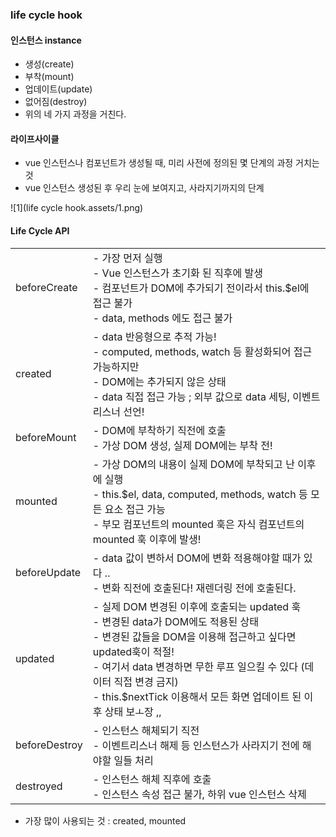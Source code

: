 ### life cycle hook 



#### 인스턴스 instance

-  생성(create) 
- 부착(mount)
- 업데이트(update)
- 없어짐(destroy)
- 위의 네 가지 과정을 거친다. 



#### 라이프사이클

- vue 인스턴스나 컴포넌트가 생성될 때, 미리 사전에 정의된 몇 단계의 과정 거치는 것
- vue 인스턴스 생성된 후 우리 눈에 보여지고, 사라지기까지의 단계

![1](life cycle hook.assets/1.png)



#### Life Cycle API

|               |                                                              |
| ------------- | ------------------------------------------------------------ |
| beforeCreate  | - 가장 먼저 실행<br />- Vue 인스턴스가 초기화 된 직후에 발생<br />- 컴포넌트가 DOM에 추가되기 전이라서 this.$el에 접근 불가<br />- data, methods 에도 접근 불가 |
| created       | - data 반응형으로 추적 가능!<br />- computed, methods, watch 등 활성화되어 접근 가능하지만<br />- DOM에는 추가되지 않은 상태<br />- data 직접 접근 가능 ; 외부 값으로 data 세팅, 이벤트 리스너 선언! |
| beforeMount   | - DOM에 부착하기 직전에 호출<br />- 가상 DOM 생성, 실제 DOM에는 부착 전! |
| mounted       | - 가상 DOM의 내용이 실제 DOM에 부착되고 난 이후에 실행<br />- this.$el, data, computed, methods, watch 등 모든 요소 접근 가능<br />- 부모 컴포넌트의 mounted 훅은 자식 컴포넌트의 mounted 훅 이후에 발생! |
| beforeUpdate  | - data 값이 변하서 DOM에 변화 적용해야할 때가 있다 ..<br />- 변화 직전에 호출된다! 재렌더링 전에 호출된다. |
| updated       | - 실제 DOM 변경된 이후에 호출되는 updated 훅<br />- 변경된 data가 DOM에도 적용된 상태<br />- 변경된 값들을 DOM을 이용해 접근하고 싶다면 updated훅이 적절!<br />- 여기서 data 변경하면 무한 루프 일으킬 수 있다 (데이터 직접 변경 금지)<br />- this.$nextTick 이용해서 모든 화면 업데이트 된 이후 상태 보ㅗ장 ,, |
| beforeDestroy | - 인스턴스 해체되기 직전<br />- 이벤트리스너 해제 등 인스턴스가 사라지기 전에 해야할 일들 처리 |
| destroyed     | - 인스턴스 해체 직후에 호출<br />- 인스턴스 속성 접근 불가, 하위 vue 인스턴스 삭제 |



- 가장 많이 사용되는 것 : created, mounted